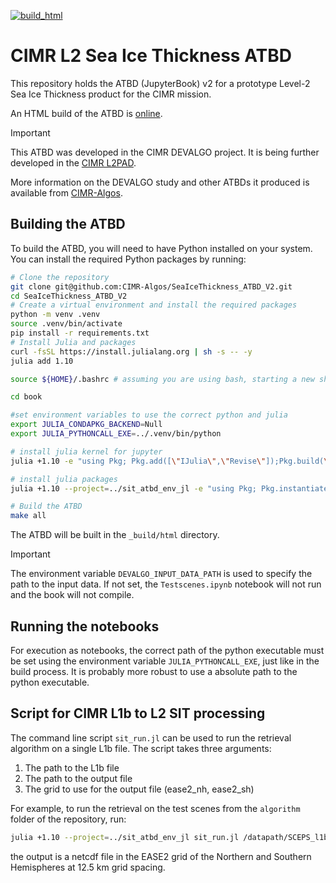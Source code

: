 [![build_html](https://github.com/CIMR-Algos/SeaIceThickness_ATBD_V2/actions/workflows/build_html.yml/badge.svg)](https://github.com/CIMR-Algos/SeaIceThickness_ATBD_V2/actions/workflows/build_html.yml)

# CIMR L2 Sea Ice Thickness ATBD

This repository holds the ATBD (JupyterBook) v2 for a prototype Level-2 Sea Ice Thickness product for the CIMR mission.

An HTML build of the ATBD is [online](https://cimr-algos.github.io/SeaIceThickness_ATBD_V2/intro.html).

> [!IMPORTANT]
> This ATBD was developed in the CIMR DEVALGO project. It is being further developed in the [CIMR L2PAD](https://github.com/CIMR-L2PAD).

More information on the DEVALGO study and other ATBDs it produced is available from [CIMR-Algos](https://github.com/CIMR-Algos).

## Building the ATBD

To build the ATBD, you will need to have Python installed on your system. You can install the required Python packages by running:

```bash
# Clone the repository
git clone git@github.com:CIMR-Algos/SeaIceThickness_ATBD_V2.git
cd SeaIceThickness_ATBD_V2
# Create a virtual environment and install the required packages
python -m venv .venv
source .venv/bin/activate
pip install -r requirements.txt
# Install Julia and packages
curl -fsSL https://install.julialang.org | sh -s -- -y
julia add 1.10

source ${HOME}/.bashrc # assuming you are using bash, starting a new shell would also work

cd book

#set environment variables to use the correct python and julia
export JULIA_CONDAPKG_BACKEND=Null
export JULIA_PYTHONCALL_EXE=../.venv/bin/python

# install julia kernel for jupyter
julia +1.10 -e "using Pkg; Pkg.add([\"IJulia\",\"Revise\"]);Pkg.build(\"IJulia\")"

# install julia packages
julia +1.10 --project=../sit_atbd_env_jl -e "using Pkg; Pkg.instantiate()"

# Build the ATBD
make all
```

The ATBD will be built in the `_build/html` directory.

> [!IMPORTANT]  
> The environment variable `DEVALGO_INPUT_DATA_PATH` is used to specify the path to the input data. If not set, the `Testscenes.ipynb` notebook will not run and the book will not compile.

## Running the notebooks
For execution as notebooks, the correct path of the python executable must be set using the environment variable `JULIA_PYTHONCALL_EXE`, just like in the build process. It is probably more robust to use a absolute path to the python executable.

## Script for CIMR L1b to L2 SIT processing
The command line script `sit_run.jl` can be used to run the retrieval algorithm on a single L1b file. The script takes three arguments:

1. The path to the L1b file
2. The path to the output file
3. The grid to use for the output file (ease2_nh, ease2_sh)

For example, to run the retrieval on the test scenes from the `algorithm` folder of the repository, run:

```bash
julia +1.10 --project=../sit_atbd_env_jl sit_run.jl /datapath/SCEPS_l1b_sceps_geo_polar_scene_1_unfiltered_tot_minimal_nom_nedt_apc_tot_v2p1.nc /outputpath/out_polar.nc ease2_nh  
```

the output is a netcdf file in the EASE2 grid of the Northern and Southern Hemispheres at 12.5&nbsp;km grid spacing.
